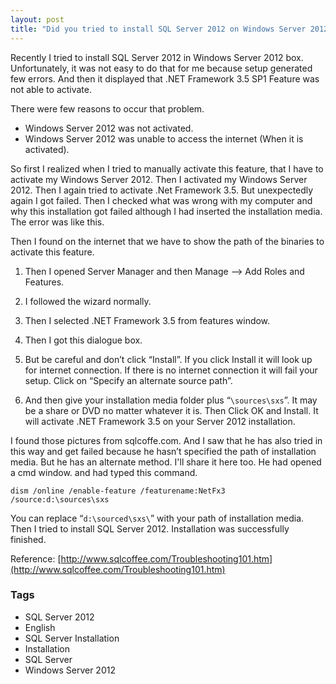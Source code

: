 ```yaml
---
layout: post
title: "Did you tried to install SQL Server 2012 on Windows Server 2012?"
---
```


Recently I tried to install SQL Server 2012 in Windows Server 2012 box. Unfortunately, it was not easy to do that for me because setup generated few errors. And then it displayed that .NET Framework 3.5 SP1 Feature was not able to activate. 

There were few reasons to occur that problem.
- Windows Server 2012 was not activated.
- Windows Server 2012 was unable to access the internet (When it is activated).

So first I realized when I tried to manually activate this feature, that I have to activate my Windows Server 2012. Then I activated my Windows Server 2012. Then I again tried to activate .Net Framework 3.5. But unexpectedly again I got failed. Then I checked what was wrong with my computer and why this installation got failed although I had inserted the installation media.
The error was like this.

Then I found on the internet that we have to show the path of the binaries to activate this feature.

1. Then I opened Server Manager and then Manage –> Add Roles and Features.

2. I followed the wizard normally.

3. Then I selected .NET Framework 3.5 from features window.

4. Then I got this dialogue box.

5. But be careful and don’t click “Install”. If you click Install it will look up for internet connection. If there is no internet connection it will fail your setup.  Click on “Specify an alternate source path”.

6. And then give your installation media folder plus “`\sources\sxs`”. It may be a share or DVD no matter whatever it is. Then Click OK and Install. It will activate .NET Framework 3.5 on your Server 2012 installation.

I found those pictures from sqlcoffe.com. And I saw that he has also tried in this way and get failed because he hasn’t specified the path of installation media. But he has an alternate method. I'll share it here too.
He had opened a cmd window. and had typed this command.

```
dism /online /enable-feature /featurename:NetFx3 /source:d:\sources\sxs
```
You can replace “`d:\sourced\sxs\`” with your path of installation media. Then I tried to install SQL Server 2012. Installation was successfully finished.

Reference: [http://www.sqlcoffee.com/Troubleshooting101.htm](http://www.sqlcoffee.com/Troubleshooting101.htm)

### Tags

- SQL Server 2012
- English
- SQL Server Installation
- Installation
- SQL Server
- Windows Server 2012